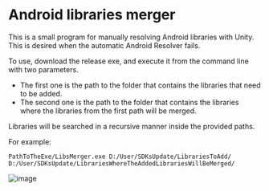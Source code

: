 # Android libraries merger
This is a small program for manually resolving Android libraries with Unity. This is desired when the automatic Android Resolver fails.

To use, download the release exe, and execute it from the command line with two parameters. 
- The first one is the path to the folder that contains the libraries that need to be added.
- The second one is the path to the folder that contains the libraries where the libraries from the first path will be merged.

Libraries will be searched in a recursive manner inside the provided paths.

For example:
```
PathToTheExe/LibsMerger.exe D:/User/SDKsUpdate/LibrariesToAdd/ D:/User/SDKsUpdate/LibrariesWhereTheAddedLibrariesWillBeMerged/
```


![image](https://github.com/guillemsunyer-ubisoft/android-libraries-merger/assets/166832723/33bce9cd-863f-4f6f-920e-0d8de8501c18)


